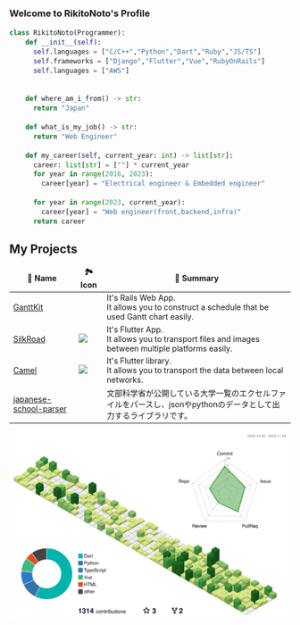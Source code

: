 ### Welcome to RikitoNoto's Profile
```python
class RikitoNoto(Programmer):
    def __init__(self):
      self.languages = ["C/C++","Python","Dart","Ruby","JS/TS"]
      self.frameworks = ["Django","Flutter","Vue","RubyOnRails"]
      self.languages = ["AWS"]


    def where_am_i_from() -> str:
      return "Japan"

    def what_is_my_job() -> str:
      return "Web Engineer"

    def my_career(self, current_year: int) -> list[str]:
      career: list[str] = [""] * current_year
      for year in range(2016, 2023):
        career[year] = "Electrical engineer & Embedded engineer"

      for year in range(2023, current_year):
        career[year] = "Web engineer(front,backend,infra)"
      return career
```

## My Projects

<table>
  <thead align="center">
    <tr border: none;>
      <td><b>🔭 Name</b></td>
      <td><b>🏞️ Icon</b></td>
      <td><b>💬 Summary</b></td>
    </tr>
  </thead>
  <tbody>
    <tr>
      <td><a href="https://github.com/RikitoNoto/GanttKit">GanttKit</a></td>
      <td></td>
      <td>
          It's Rails Web App.</br>
          It allows you to construct a schedule that be used Gantt chart easily.
      </td>
    </tr>
    <tr>
      <td><a href="https://github.com/RikitoNoto/silkroad">SilkRoad</a></td>
      <td><image src="assets/silk_road_logo_req.png" height=50px/></td>
      <td>
        It's Flutter App.</br>
        It allows you to transport files and images between multiple platforms easily.
      </td>
    </tr>
    <tr>
      <td><a href="https://github.com/RikitoNoto/camel">Camel</a></td>
      <td><image src="assets/camel_logo.png" height=50px/></td>
      <td>
        It's Flutter library.</br>
        It allows you to transport the data between local networks.
      </td>
    </tr>
    <tr>
      <td><a href="https://github.com/RikitoNoto/japanese-school-parser">japanese-school-parser</a></td>
      <td></td>
      <td>
        文部科学省が公開している大学一覧のエクセルファイルをパースし、jsonやpythonのデータとして出力するライブラリです。
      </td>
    </tr>
  </tbody>
</table>

![](./profile-3d-contrib/profile-green-animate.svg)
<!-- [![](https://raw.githubusercontent.com/RikitoNoto/RikitoNoto/main/profile-summary-card-output/github/0-profile-details.svg)](https://github.com/vn7n24fzkq/github-profile-summary-cards) -->
<!-- [![](https://raw.githubusercontent.com/RikitoNoto/RikitoNoto/main/profile-summary-card-output/github/1-repos-per-language.svg)](https://github.com/vn7n24fzkq/github-profile-summary-cards) [![](https://raw.githubusercontent.com/RikitoNoto/RikitoNoto/main/profile-summary-card-output/github/2-most-commit-language.svg)](https://github.com/vn7n24fzkq/github-profile-summary-cards) -->
<!-- [![](https://raw.githubusercontent.com/RikitoNoto/RikitoNoto/main/profile-summary-card-output/github/3-stats.svg)](https://github.com/vn7n24fzkq/github-profile-summary-cards) [![](https://raw.githubusercontent.com/RikitoNoto/RikitoNoto/main/profile-summary-card-output/github/4-productive-time.svg)](https://github.com/vn7n24fzkq/github-profile-summary-cards) -->

<!--
**RikitoNoto/RikitoNoto** is a ✨ _special_ ✨ repository because its `README.md` (this file) appears on your GitHub profile.

Here are some ideas to get you started:

- 🔭 I’m currently working on ...
- 🌱 I’m currently learning ...
- 👯 I’m looking to collaborate on ...
- 🤔 I’m looking for help with ...
- 💬 Ask me about ...
- 📫 How to reach me: ...
- 😄 Pronouns: ...
- ⚡ Fun fact: ...
-->
